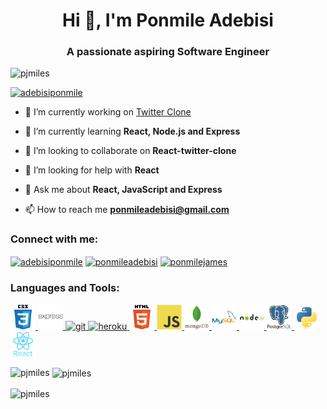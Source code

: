 <h1 align="center">Hi 👋, I'm Ponmile Adebisi</h1>
<h3 align="center">A passionate aspiring Software Engineer</h3>

<p align="left"> <img src="https://komarev.com/ghpvc/?username=pjmiles&label=Profile%20views&color=0e75b6&style=flat" alt="pjmiles" /> </p>

<p align="left"> <a href="https://twitter.com/adebisiponmile" target="blank"><img src="https://img.shields.io/twitter/follow/adebisiponmile?logo=twitter&style=for-the-badge" alt="adebisiponmile" /></a> </p>

- 🔭 I’m currently working on [Twitter Clone](https://react-twitter-clone-gamma.vercel.app)

- 🌱 I’m currently learning **React, Node.js and Express**

- 👯 I’m looking to collaborate on **React-twitter-clone**

- 🤝 I’m looking for help with **React**

- 💬 Ask me about **React, JavaScript and Express**

- 📫 How to reach me **ponmileadebisi@gmail.com**

<h3 align="left">Connect with me:</h3>
<p align="left">
<a href="https://twitter.com/adebisiponmile" target="blank"><img align="center" src="https://raw.githubusercontent.com/rahuldkjain/github-profile-readme-generator/master/src/images/icons/Social/twitter.svg" alt="adebisiponmile" height="30" width="40" /></a>
<a href="https://linkedin.com/in/ponmileadebisi" target="blank"><img align="center" src="https://raw.githubusercontent.com/rahuldkjain/github-profile-readme-generator/master/src/images/icons/Social/linked-in-alt.svg" alt="ponmileadebisi" height="30" width="40" /></a>
<a href="https://instagram.com/ponmilejames" target="blank"><img align="center" src="https://raw.githubusercontent.com/rahuldkjain/github-profile-readme-generator/master/src/images/icons/Social/instagram.svg" alt="ponmilejames" height="30" width="40" /></a>
</p>

<h3 align="left">Languages and Tools:</h3>
<p align="left"> <a href="https://www.w3schools.com/css/" target="_blank" rel="noreferrer"> <img src="https://raw.githubusercontent.com/devicons/devicon/master/icons/css3/css3-original-wordmark.svg" alt="css3" width="40" height="40"/> </a> <a href="https://expressjs.com" target="_blank" rel="noreferrer"> <img src="https://raw.githubusercontent.com/devicons/devicon/master/icons/express/express-original-wordmark.svg" alt="express" width="40" height="40"/> </a> <a href="https://git-scm.com/" target="_blank" rel="noreferrer"> <img src="https://www.vectorlogo.zone/logos/git-scm/git-scm-icon.svg" alt="git" width="40" height="40"/> </a> <a href="https://heroku.com" target="_blank" rel="noreferrer"> <img src="https://www.vectorlogo.zone/logos/heroku/heroku-icon.svg" alt="heroku" width="40" height="40"/> </a> <a href="https://www.w3.org/html/" target="_blank" rel="noreferrer"> <img src="https://raw.githubusercontent.com/devicons/devicon/master/icons/html5/html5-original-wordmark.svg" alt="html5" width="40" height="40"/> </a> <a href="https://developer.mozilla.org/en-US/docs/Web/JavaScript" target="_blank" rel="noreferrer"> <img src="https://raw.githubusercontent.com/devicons/devicon/master/icons/javascript/javascript-original.svg" alt="javascript" width="40" height="40"/> </a> <a href="https://www.mongodb.com/" target="_blank" rel="noreferrer"> <img src="https://raw.githubusercontent.com/devicons/devicon/master/icons/mongodb/mongodb-original-wordmark.svg" alt="mongodb" width="40" height="40"/> </a> <a href="https://www.mysql.com/" target="_blank" rel="noreferrer"> <img src="https://raw.githubusercontent.com/devicons/devicon/master/icons/mysql/mysql-original-wordmark.svg" alt="mysql" width="40" height="40"/> </a> <a href="https://nodejs.org" target="_blank" rel="noreferrer"> <img src="https://raw.githubusercontent.com/devicons/devicon/master/icons/nodejs/nodejs-original-wordmark.svg" alt="nodejs" width="40" height="40"/> </a> <a href="https://www.postgresql.org" target="_blank" rel="noreferrer"> <img src="https://raw.githubusercontent.com/devicons/devicon/master/icons/postgresql/postgresql-original-wordmark.svg" alt="postgresql" width="40" height="40"/> </a> <a href="https://www.python.org" target="_blank" rel="noreferrer"> <img src="https://raw.githubusercontent.com/devicons/devicon/master/icons/python/python-original.svg" alt="python" width="40" height="40"/> </a> <a href="https://reactjs.org/" target="_blank" rel="noreferrer"> <img src="https://raw.githubusercontent.com/devicons/devicon/master/icons/react/react-original-wordmark.svg" alt="react" width="40" height="40"/> </a> </p>

<p><img align="left" src="https://github-readme-stats.vercel.app/api/top-langs?username=pjmiles&show_icons=true&locale=en&layout=compact" alt="pjmiles" /></p>

<p>&nbsp;<img align="center" src="https://github-readme-stats.vercel.app/api?username=pjmiles&show_icons=true&locale=en" alt="pjmiles" /></p>

<p><img align="center" src="https://github-readme-streak-stats.herokuapp.com/?user=pjmiles&" alt="pjmiles" /></p>
